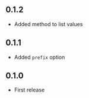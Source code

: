 ## 0.1.2

- Added method to list values

## 0.1.1

- Added `prefix` option

## 0.1.0

- First release
